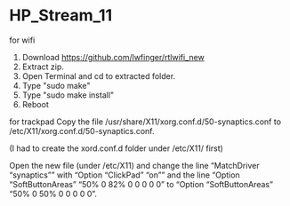# HP_Stream_11

for wifi
1. Download https://github.com/lwfinger/rtlwifi_new 
2. Extract zip.
3. Open Terminal and cd to extracted folder. 
4. Type "sudo make"
5. Type "sudo make install"
6. Reboot

for trackpad
Copy the file /usr/share/X11/xorg.conf.d/50-synaptics.conf to /etc/X11/xorg.conf.d/50-synaptics.conf.

(I had to create the xord.conf.d folder under /etc/X11/ first)

Open the new file (under /etc/X11) and change the line “MatchDriver “synaptics”” with “Option “ClickPad” “on”” and the line “Option “SoftButtonAreas” “50% 0 82% 0 0 0 0 0” to “Option “SoftButtonAreas” “50% 0 50% 0 0 0 0 0”.

